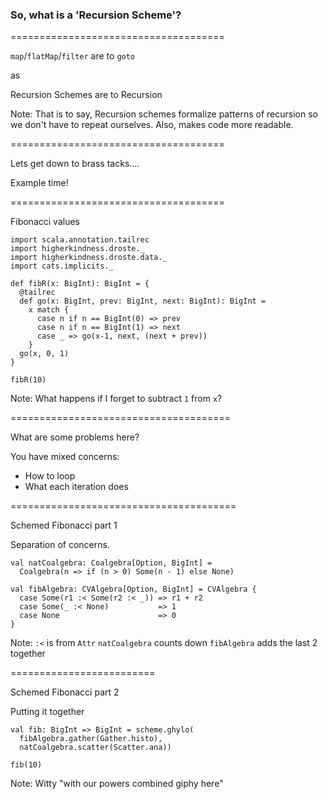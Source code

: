 ### So, what is a 'Recursion Scheme'?

=====================================

`map`/`flatMap`/`filter` are to `goto`

as <!-- .element: class="fragment" data-fragment-index="1" -->

Recursion Schemes are to Recursion <!-- .element: class="fragment" data-fragment-index="2" -->

Note:
That is to say, Recursion schemes formalize patterns of
recursion so we don't have to repeat ourselves.
Also, makes code more readable.

=====================================

Lets get down to brass tacks....

Example time! <!-- .element: class="fragment" data-fragment-index="1" -->

=====================================

Fibonacci values

```tut:invisible
import scala.annotation.tailrec
import higherkindness.droste._
import higherkindness.droste.data._
import cats.implicits._
```

```tut:book
def fibR(x: BigInt): BigInt = {
  @tailrec
  def go(x: BigInt, prev: BigInt, next: BigInt): BigInt =
    x match {
      case n if n == BigInt(0) => prev
      case n if n == BigInt(1) => next
      case _ => go(x-1, next, (next + prev))
    }
  go(x, 0, 1)
}

fibR(10)
```

Note:
What happens if I forget to subtract `1` from `x`?

======================================

What are some problems here?

You have mixed concerns: <!-- .element: class="fragment" data-fragment-index="1" -->
- How to loop<!-- .element: class="fragment" data-fragment-index="2" -->
- What each iteration does<!-- .element: class="fragment" data-fragment-index="3" -->


=======================================

Schemed Fibonacci part 1

Separation of concerns.

```tut:book:silent
val natCoalgebra: Coalgebra[Option, BigInt] =
  Coalgebra(n => if (n > 0) Some(n - 1) else None)

val fibAlgebra: CVAlgebra[Option, BigInt] = CVAlgebra {
  case Some(r1 :< Some(r2 :< _)) => r1 + r2
  case Some(_ :< None)           => 1
  case None                      => 0
}
```

Note:
`:<` is from `Attr`
`natCoalgebra` counts down
`fibAlgebra` adds the last 2 together


=========================

Schemed Fibonacci part 2

Putting it together

```tut:book
val fib: BigInt => BigInt = scheme.ghylo(
  fibAlgebra.gather(Gather.histo),
  natCoalgebra.scatter(Scatter.ana))

fib(10)
```

Note:
Witty "with our powers combined giphy here"
